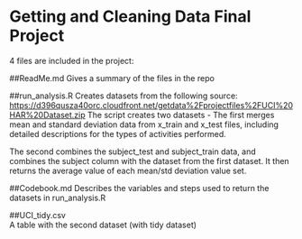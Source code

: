 # Getting and Cleaning Data Final Project

4 files are included in the project:

##ReadMe.md
Gives a summary of the files in the repo

##run_analysis.R 
Creates datasets from the following source: https://d396qusza40orc.cloudfront.net/getdata%2Fprojectfiles%2FUCI%20HAR%20Dataset.zip
The script creates two datasets - 
The first merges mean and standard deviation data from x_train and x_test files, including detailed descriptions for the types of activities performed.

The second combines the subject_test and subject_train data, and combines the subject column with the dataset from the first dataset.  It then returns the average value of each mean/std deviation value set.

##Codebook.md
Describes the variables and steps used to return the datasets in run_analysis.R

##UCI_tidy.csv  
A table with the second dataset (with tidy dataset)
